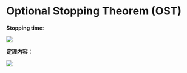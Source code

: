 # Optional Stopping Theorem (OST)


**Stopping time**:

![](https://cdn.jsdelivr.net/gh/KinnariyaMamaTanha/Images@main/202408271538114.png)

**定理内容**：

![](https://cdn.jsdelivr.net/gh/KinnariyaMamaTanha/Images@main/202408272145989.png)